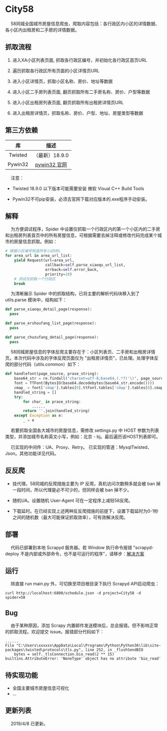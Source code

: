 # City58
&emsp; 58同城全国城市房屋信息爬虫，爬取内容包括：各行政区内小区的详情数据、各小区内出租房和二手房的详情数据。

## 抓取流程
1. 进入XA小区列表页面, 抓取各行政区编号，并初始化各行政区首页URL

2. 遍历抓取各行政区所有页面的小区详情页URL

3. 进入小区详情页，抓取小区名称、房价、地址等数据

4. 进入小区二手房列表页面, 翻页抓取所有二手房名称、房价、户型等数据

5. 进入小区出租房列表页面, 翻页抓取所有出租房详情页URL

6. 进入出租房详情页，抓取名称、房价、户型、地址、房屋类型等数据

## 第三方依赖
库 | 描述
:---:|:---:
Twisted | （最新）18.9.0
Pywin32 | [pywin32 官网](https://sourceforge.net/projects/pywin32/files/pywin32/Build%20221/)

&emsp; 注意：
- Twisted 18.9.0 以下版本可能需要安装 微软 Visual C++ Build Tools

- Pywin32不可pip安装，必须去官网下载对应版本的.exe程序手动安装。

## 解释
&emsp; 为方便调试程序，Spider 中设置仅抓取一个行政区内的第一个小区内的二手房和出租房列表首页中的所有房屋信息，可根据需要去掉注释或修改代码完成某个城市的房屋信息抓取。例如：
```Python
# 根据小区编号构造所有小区URL
for area_url in area_url_list:
    yield Request(url=area_url,
                  callback=self.parse_xiaoqu_url_list,
                  errback=self.error_back,
                  priority=10)
    # 测试仅抓取一个行政区
    break
```
&emsp; 为清晰展示 Spider 中的抓取结构，已将主要的解析代码块移入到了 utils.parse 模块中，结构如下：
```Python
def parse_xiaoqu_detail_page(response):
  pass
  
def parse_ershoufang_list_page(response):
  pass
  
def parse_chuzufang_detail_page(response):
  pass
```
&emsp; 58同城房屋信息的字体反爬主要存在于：小区列表页、二手房和出租房详情页。本次代码中涉及的字体反爬页面仅为 "出租房详情页"，已处理。处理字体反爬的部分代码（utils.common）如下：
```Python
def handlefont(page_source, prase_string):
    base64_str = re.findall("charset=utf-8;base64,(.*?)'\)", page_source)[0]
    font = TTFont(BytesIO(base64.decodebytes(base64_str.encode())))
    cmap_ = font['cmap'].tables[0].ttFont.tables['cmap'].tables[0].cmap
    handled_string = []
    try:
        for char_ in prase_string:
            ......
        return ''.join(handled_string)
    except Exception as e:
        _ = e
``` 
&emsp; 若要抓取全国各大城市的房屋信息，需修改 settings.py 中 HOST 参数为列表类型，并添加城市名称英文小写，例如：北京 - bj。最后遍历该HOST列表即可。

&emsp; 已实现的中间件：UA、Proxy、Retry。 已实现的管道：MysqlTwisted、Json。其他功能详见代码。

## 反反爬
- 挂代理。58同城的反爬措施主要为 IP 反爬，真机访问次数稍多就会被 ban 掉一段时间，所以代理是必不可少的，但同样会被 ban 掉不少。

- 随机UA。设置随机 User-Agent 可在一定程序上减轻58反爬。

- 下载延时。在已经实现上述两种反反爬措施的前提下，设置下载延时为0-1秒之间的随机数（最大可能保证抓取效率），可有效解决反爬。

## 部署
&emsp; 代码已部署到本地 Scrapyd 服务器。若 Window 执行命令报错 "scrapyd-deploy 不是内部或外部命令，也不是可运行的程序"，请移步：[解决方案](https://www.jianshu.com/p/457003a8dbc4)

## 运行
&emsp; 除直接 run main.py 外，可切换至项目根目录下执行 Scrapyd API启动爬虫：
```
curl http://localhost:6800/schedule.json -d project=City58 -d spider=58
```

## Bug
&emsp; 由于某种原因，添加 Scrapy 内置邮件发送模块后，总会报错。但不影响正常的抓取流程。欢迎提交 issue。报错部分代码如下：
```
......
File "C:\Users\xxxxxx\AppData\Local\Programs\Python\Python36\lib\site-packages\twisted\protocols\tls.py", line 252, in _flushSendBIO
    bytes = self._tlsConnection.bio_read(2 ** 15)
builtins.AttributeError: 'NoneType' object has no attribute 'bio_read'
```

## 待实现功能
- 全国主要城市房屋信息可视化
- ...

## 更新列表
&emsp; 2019/4/8 已更新。
